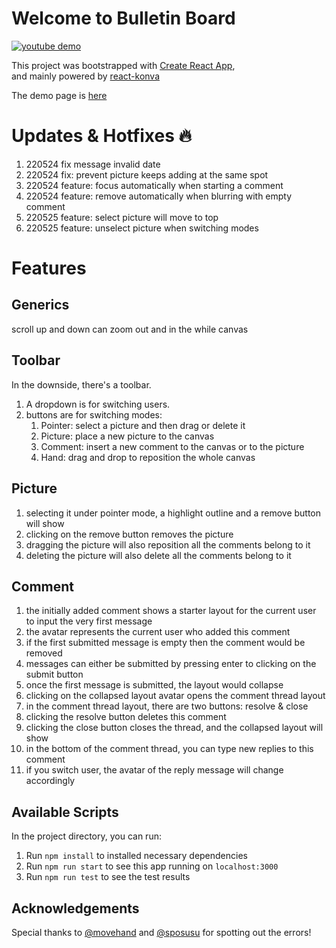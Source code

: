 # Welcome to Bulletin Board

[![youtube demo](https://i.imgur.com/SW0tGQ3.png)](https://www.youtube.com/watch?v=McfmRUB6fMM)

This project was bootstrapped with [Create React App](https://github.com/facebook/create-react-app),<br/>
and mainly powered by [react-konva](https://github.com/konvajs/react-konva)

The demo page is [here](https://lynda0214.github.io/bulletin-board/)

# Updates & Hotfixes :fire:
1) 220524 fix message invalid date
2) 220524 fix: prevent picture keeps adding at the same spot
3) 220524 feature: focus automatically when starting a comment
5) 220524 feature: remove automatically when blurring with empty comment
6) 220525 feature: select picture will move to top 
7) 220525 feature: unselect picture when switching modes

# Features
## Generics
scroll up and down can zoom out and in the while canvas

## Toolbar
In the downside, there's a toolbar.
1) A dropdown is for switching users.
2) buttons are for switching modes:
   1) Pointer: select a picture and then drag or delete it
   2) Picture: place a new picture to the canvas
   3) Comment: insert a new comment to the canvas or to the picture 
   4) Hand: drag and drop to reposition the whole canvas

## Picture
1) selecting it under pointer mode, a highlight outline and a remove button will show
2) clicking on the remove button removes the picture
3) dragging the picture will also reposition all the comments belong to it
4) deleting the picture will also delete all the comments belong to it

## Comment
1) the initially added comment shows a starter layout for the current user to input the very first message
2) the avatar represents the current user who added this comment
3) if the first submitted message is empty then the comment would be removed 
4) messages can either be submitted by pressing enter to clicking on the submit button
5) once the first message is submitted, the layout would collapse
6) clicking on the collapsed layout avatar opens the comment thread layout
7) in the comment thread layout, there are two buttons: resolve & close
8) clicking the resolve button deletes this comment
9) clicking the close button closes the thread, and the collapsed layout will show
10) in the bottom of the comment thread, you can type new replies to this comment
11) if you switch user, the avatar of the reply message will change accordingly

## Available Scripts
In the project directory, you can run:
1) Run `npm install` to installed necessary dependencies
2) Run `npm run start` to see this app running on `localhost:3000`
3) Run `npm run test` to see the test results 

## Acknowledgements
Special thanks to [@movehand](https://github.com/movehand) and [@sposusu](https://github.com/sposusu) for spotting out the errors!
